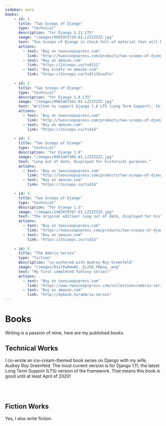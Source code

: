 ```yaml
---
sidebar: auto
books:
    - id: 1
      title: "Two Scoops of Django"
      type: "technical"
      description: "for Django 1.11 LTS"
      image: "/images/0692915729.01.LZZZZZZZ.jpg"
      text: "Two Scoops of Django is chock-full of material that will help you with your Django projects. Written to support Django 1.11 LTS (Long Term Support), this book won't get outdated until 2020."
      actions: 
        - text: "Buy on twoscoopspress.com"
          link: "http://twoscoopspress.com/products/two-scoops-of-django-1-11"
        - text: "Buy on amazon.com"
          link: "https://2scoops.co/tsd111"
        - text: "Buy kindle on amazon.com"
          link: "https://2scoops.co/tsd111kindle"
    
    - id: 2
      title: "Two Scoops of Django"
      type: "technical"
      description: "for Django 1.8 LTS"
      image: "/images/0981467342.01.LZZZZZZZ.jpg"
      text: "Written to support Django 1.8 LTS (Long Term Support), this book is still useful to have for older projects."
      actions: 
        - text: "Buy on twoscoopspress.com"
          link: "http://twoscoopspress.com/products/two-scoops-of-django-1-8"
        - text: "Buy on amazon.com"
          link: "https://2scoops.co/tsd18"
    
    - id: 3
      title: "Two Scoops of Django"
      type: "technical"
      description: "for Django 1.6"
      image: "/images/098146730X.01.LZZZZZZZ.jpg"
      text: "Long out of date, displayed for historical purposes."
      actions: 
        - text: "Buy on twoscoopspress.com"
          link: "http://twoscoopspress.com/products/two-scoops-of-django-1-6"
        - text: "Buy on amazon.com"
          link: "https://2scoops.co/tsd16"

    - id: 4
      title: "Two Scoops of Django"
      type: "technical"
      description: "for Django 1.5"
      image: "/images/1481879707.01.LZZZZZZZ.jpg"
      text: "The original edition! Long out of date, displayed for historical purposes."
      actions: 
        - text: "Buy on twoscoopspress.com"
          link: "https://twoscoopspress.com/products/two-scoops-of-django-1-5"
        - text: "Buy on amazon.com"
          link: "https://2scoops.co/tsd15"
    
    - id: 5
      title: "The Ambria Series"
      type: "fiction"
      description: "co-authored with Audrey Roy Greenfeld"
      image: "/images/D1zlFwHmw0S._SL250_FMpng_.png"
      text: "My first completed fantasy series!"
      actions: 
        - text: "Buy on twoscoopspress.com"
          link: "https://www.twoscoopspress.com/collections/ambria-series"
        - text: "Buy on amazon.com"
          link: "http://mybook.to/ambria-series"
---
```



# Books

Writing is a passion of mine, here are my published books.

## Technical Works

I co-wrote an ice-cream-themed book series on Django with my wife, Audrey Roy Greenfeld. The most current version is for Django 1.11, the latest Long Term Support (LTS) version of the framework. That means this book is good until at least April of 2020!

<Card
    v-for="book in $frontmatter.books"
    v-if="book.type == 'technical'"
    :key="book.id"
    :title="book.title"
    :description="book.description"
    :image="book.image"
    :text="book.text"
    :actions="book.actions"
    width="200"
    class="horizontal" />
<br>
<br>

## Fiction Works

Yes, I also write fiction.

<Card
    v-for="book in $frontmatter.books"
    v-if="book.type == 'fiction'"
    :key="book.id"
    :title="book.title"
    :description="book.description"
    :image="book.image"
    :text="book.text"
    :actions="book.actions"
    width="200"
    class="horizontal" />
